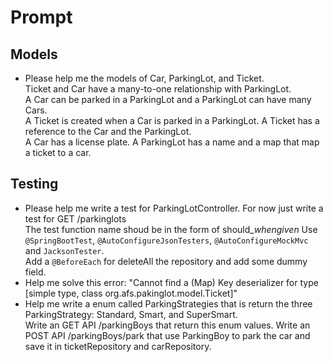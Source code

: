# Prompt

## Models
- Please help me the models of Car, ParkingLot, and Ticket.  
  Ticket and Car have a many-to-one relationship with ParkingLot.  
  A Car can be parked in a ParkingLot and a ParkingLot can have many Cars.  
  A Ticket is created when a Car is parked in a ParkingLot. A Ticket has a reference to the Car and the ParkingLot.  
  A Car has a license plate. A ParkingLot has a name and a map that map a ticket to a car.

## Testing
- Please help me write a test for ParkingLotController. For now just write a test for GET /parkinglots  
  The test function name shoud be in the form of should_<expected result>_when_<action>_given_<given condition> Use `@SpringBootTest`, `@AutoConfigureJsonTesters`, `@AutoConfigureMockMvc` and `JacksonTester`.  
  Add a `@BeforeEach` for deleteAll the repository and add some dummy field.  
- Help me solve this error: "Cannot find a (Map) Key deserializer for type [simple type, class org.afs.pakinglot.model.Ticket]"
- Help me write a enum called ParkingStrategies that is return the three ParkingStrategy: Standard, Smart, and SuperSmart.   
  Write an GET API /parkingBoys that return this enum values.
  Write an POST API /parkingBoys/park that use ParkingBoy to park the car and save it in ticketRepository and carRepository.